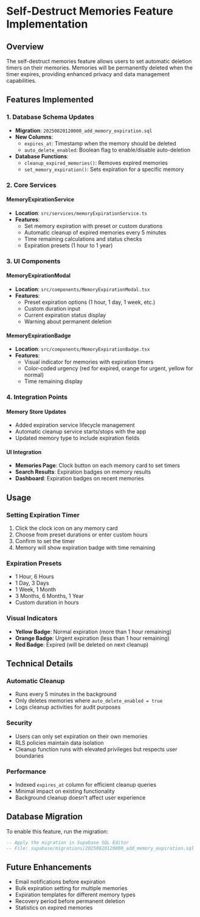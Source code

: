 # Self-Destruct Memories Feature Implementation

## Overview
The self-destruct memories feature allows users to set automatic deletion timers on their memories. Memories will be permanently deleted when the timer expires, providing enhanced privacy and data management capabilities.

## Features Implemented

### 1. Database Schema Updates
- **Migration**: `20250820120000_add_memory_expiration.sql`
- **New Columns**:
  - `expires_at`: Timestamp when the memory should be deleted
  - `auto_delete_enabled`: Boolean flag to enable/disable auto-deletion
- **Database Functions**:
  - `cleanup_expired_memories()`: Removes expired memories
  - `set_memory_expiration()`: Sets expiration for a specific memory

### 2. Core Services

#### MemoryExpirationService
- **Location**: `src/services/memoryExpirationService.ts`
- **Features**:
  - Set memory expiration with preset or custom durations
  - Automatic cleanup of expired memories every 5 minutes
  - Time remaining calculations and status checks
  - Expiration presets (1 hour to 1 year)

### 3. UI Components

#### MemoryExpirationModal
- **Location**: `src/components/MemoryExpirationModal.tsx`
- **Features**:
  - Preset expiration options (1 hour, 1 day, 1 week, etc.)
  - Custom duration input
  - Current expiration status display
  - Warning about permanent deletion

#### MemoryExpirationBadge
- **Location**: `src/components/MemoryExpirationBadge.tsx`
- **Features**:
  - Visual indicator for memories with expiration timers
  - Color-coded urgency (red for expired, orange for urgent, yellow for normal)
  - Time remaining display

### 4. Integration Points

#### Memory Store Updates
- Added expiration service lifecycle management
- Automatic cleanup service starts/stops with the app
- Updated memory type to include expiration fields

#### UI Integration
- **Memories Page**: Clock button on each memory card to set timers
- **Search Results**: Expiration badges on memory results
- **Dashboard**: Expiration badges on recent memories

## Usage

### Setting Expiration Timer
1. Click the clock icon on any memory card
2. Choose from preset durations or enter custom hours
3. Confirm to set the timer
4. Memory will show expiration badge with time remaining

### Expiration Presets
- 1 Hour, 6 Hours
- 1 Day, 3 Days
- 1 Week, 1 Month
- 3 Months, 6 Months, 1 Year
- Custom duration in hours

### Visual Indicators
- **Yellow Badge**: Normal expiration (more than 1 hour remaining)
- **Orange Badge**: Urgent expiration (less than 1 hour remaining)
- **Red Badge**: Expired (will be deleted on next cleanup)

## Technical Details

### Automatic Cleanup
- Runs every 5 minutes in the background
- Only deletes memories where `auto_delete_enabled = true`
- Logs cleanup activities for audit purposes

### Security
- Users can only set expiration on their own memories
- RLS policies maintain data isolation
- Cleanup function runs with elevated privileges but respects user boundaries

### Performance
- Indexed `expires_at` column for efficient cleanup queries
- Minimal impact on existing functionality
- Background cleanup doesn't affect user experience

## Database Migration
To enable this feature, run the migration:
```sql
-- Apply the migration in Supabase SQL Editor
-- File: supabase/migrations/20250820120000_add_memory_expiration.sql
```

## Future Enhancements
- Email notifications before expiration
- Bulk expiration setting for multiple memories
- Expiration templates for different memory types
- Recovery period before permanent deletion
- Statistics on expired memories